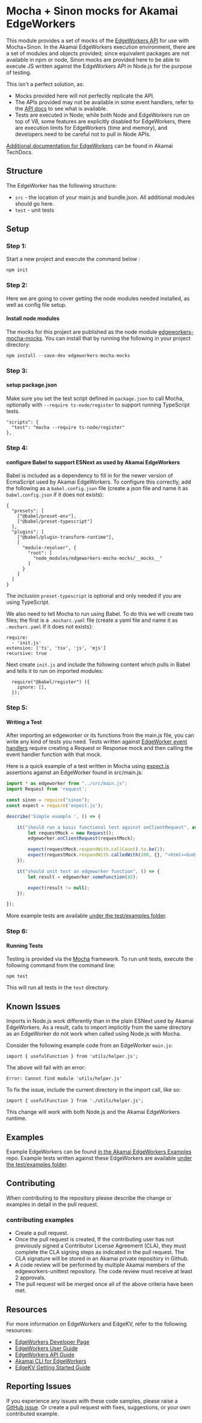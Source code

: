 # Mocha + Sinon mocks for Akamai EdgeWorkers

This module provides a set of mocks of the [EdgeWorkers API](https://developer.akamai.com/api/web_performance/edgeworkers/v1.html) for use with Mocha+Sinon. In the Akamai EdgeWorkers execution environment, there are a set of modules and objects provided; since equivalent packages are not available in npm or node, Sinon mocks are provided here to be able to execute JS written against the EdgeWorkers API in Node.js for the purpose of testing.

This isn't a perfect solution, as:
* Mocks provided here will not perfectly replicate the API.
* The APIs provided may not be available in some event handlers, refer to the [API docs](https://techdocs.akamai.com/edgeworkers/reference/api) to see what is available.
* Tests are executed in Node; while both Node and EdgeWorkers run on top of V8, some features are explicitly disabled for EdgeWorkers, there are execution limits for EdgeWorkers (time and memory), and developers need to be careful not to pull in Node APIs.

[Additional documentation for EdgeWorkers](https://techdocs.akamai.com/edgeworkers/docs) can be found in Akamai TechDocs.

## Structure

The EdgeWorker has the following structure:

* `src` - the location of your main.js and bundle.json.  All additional modules should go here.
* `test` - unit tests

## Setup

### Step 1:
Start a new project and execute the command below :

```
npm init
```

### Step 2:

Here we are going to cover getting the node modules needed installed, as well as config file setup.

#### Install node modules
The mocks for this project are published as the node module [edgeworkers-mocha-mocks](https://www.npmjs.com/package/edgeworkers-mocha-mocks). You can install that by running the following in your project directory:

```
npm install --save-dev edgeworkers-mocha-mocks
```

### Step 3:

#### setup package.json
Make sure you set the test script defined in `package.json` to call Mocha, optionally with `--require ts-node/register` to support running TypeScript tests.
  ```
  "scripts": {
    "test": "mocha --require ts-node/register"
  },
  ```

### Step 4:

#### configure Babel to support ESNext as used by Akamai EdgeWorkers

Babel is included as a dependency to fill in for the newer version of EcmaScript used by Akamai EdgeWorkers. To configure this correctly, add the following as a `babel.config.json` file (create a json file and name it as `babel.config.json` if it does not exists):
```
{
  "presets": [
    ["@babel/preset-env"], 
    ["@babel/preset-typescript"]
  ],
  "plugins": [
    ["@babel/plugin-transform-runtime"],
    [
      "module-resolver", {
        "root": [
          "node_modules/edgeworkers-mocha-mocks/__mocks__"
        ]
      }
    ]
  ]
}
```
The inclusion `preset-typescript` is optional and only needed if you are using TypeScript.

We also need to tell Mocha to run using Babel. To do this we will create two files; the first is a `.mocharc.yaml` file (create a yaml file and name it as `.mocharc.yaml` if it does not exists):
  ```
  require:
    - 'init.js'
  extension: ['ts', 'tsx', 'js', 'mjs']
  recursive: true
  ```

Next create `init.js` and include the following content which pulls in Babel and tells it to run on imported modules:
```
  require("@babel/register") ({
    ignore: [],
  });
```

### Step 5:

#### Writing a Test
After importing an edgeworker or its functions from the main.js file, you can write any kind of tests you need. Tests written against [EdgeWorker event handlers](https://techdocs.akamai.com/edgeworkers/docs/event-handler-functions) require creating a Request or Response mock and then calling the event handler function with that mock.

Here is a quick example of a test written in Mocha using [expect.js](https://github.com/Automattic/expect.js/) assertions against an EdgeWorker found in src/main.js:

```js
import * as edgeworker from "../src/main.js";
import Request from 'request';

const sinon = require("sinon");
const expect = require('expect.js');

describe('Simple example ', () => {

    it("should run a basic functional test against onClientRequest", async () => {
        let requestMock = new Request();
        edgeworker.onClientRequest(requestMock);

        expect(requestMock.respondWith.callCount).to.be(1);
        expect(requestMock.respondWith.calledWith(200, {}, "<html><body><h1>Test Page</h1></body></html>")).to.be(true);
    });

    it("should unit test an edgeworker function", () => {
        let result = edgeworker.someFunction(42);

        expect(result != null);
    });

}); 
```

More example tests are available [under the test/examples folder](https://github.com/akamai/edgeworkers-unittest/tree/main/test/examples).

### Step 6:

#### Running Tests

Testing is provided via the [Mocha](https://mochajs.org/) framework.
To run unit tests, execute the following command from the command line:

```
npm test
```

This will run all tests in the `test` directory.

## Known Issues

Imports in Node.js work differently than in the plain ESNext used by Akamai EdgeWorkers. As a result, calls to import implicitly from the same directory as an EdgeWorker do not work when called using Node.js with Mocha.

Consider the following example code from an EdgeWorker `main.js`:

```
import { usefulFunction } from 'utils/helper.js';
```

The above will fail with an error:

```
Error: Cannot find module 'utils/helper.js'
```

To fix the issue, include the current directory in the import call, like so:

```
import { usefulFunction } from './utils/helper.js';
```

This change will work with both Node.js and the Akamai EdgeWorkers runtime.


## Examples

Example EdgeWorkers can be found [in the Akamai EdgeWorkers Examples](https://github.com/akamai/edgeworkers-examples) repo. Example tests written against these EdgeWorkers are available [under the test/examples folder](https://github.com/akamai/edgeworkers-unittest/tree/main/test/examples).

## Contributing 

When contributing to the repository please describe the change or examples in detail in the pull request.

### contributing examples
- Create a pull request.
- Once the pull request is created, If the contributing user has not previously signed a Contributor License Agreement (CLA), they must complete the CLA signing steps as indicated in the pull request. The CLA signature will be stored in an Akamai private repository in Github.
- A code review will be performed by multiple Akamai members of the edgeworkers-unittest repository. The code review must receive at least 2 approvals.
- The pull request will be merged once all of the above criteria have been met.

## Resources
For more information on EdgeWorkers and EdgeKV, refer to the following resources:
* [EdgeWorkers Developer Page](https://developer.akamai.com/edgeworkers)
* [EdgeWorkers User Guide](https://learn.akamai.com/en-us/webhelp/edgeworkers/edgeworkers-user-guide/GUID-4CC14D7E-D92D-4F2D-9292-17F8BE6E2DAE.html)
* [EdgeWorkers API Guide](https://developer.akamai.com/api/web_performance/edgeworkers/v1.html)
* [Akamai CLI for EdgeWorkers](https://developer.akamai.com/legacy/cli/packages/edgeworkers.html)
* [EdgeKV Getting Started Guide](https://learn.akamai.com/en-us/webhelp/edgeworkers/edgekv-getting-started-guide/)

## Reporting Issues
If you experience any issues with these code samples, please raise a [GitHub issue](https://github.com/akamai/edgeworkers-unittest/issues). Or create a pull request with fixes, suggestions, or your own contributed example.
